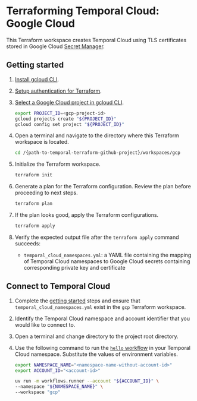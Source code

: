 # Terraforming Temporal Cloud: Google Cloud

This Terraform workspace creates Temporal Cloud using TLS certificates stored in Google Cloud
[Secret Manager](https://cloud.google.com/security/products/secret-manager?hl=en).

## Getting started

1. [Install gcloud CLI](https://cloud.google.com/sdk/docs/install).
1. [Setup authentication for Terraform](https://cloud.google.com/docs/terraform/authentication).
1. [Select a Google Cloud project in gcloud CLI](https://cloud.google.com/resource-manager/docs/creating-managing-projects).

    ```bash
    export PROJECT_ID=<gcp-project-id>
    gcloud projects create "${PROJECT_ID}"
    gcloud config set project "${PROJECT_ID}"
    ```

1. Open a terminal and navigate to the directory where this Terraform workspace is located.

    ```bash
    cd /{path-to-temporal-terraform-github-project}/workspaces/gcp
    ```

1. Initialize the Terraform workspace.

    ```bash
    terraform init
    ```

1. Generate a plan for the Terraform configuration. Review the plan before proceeding to next steps.

    ```bash
    terraform plan
    ```

1. If the plan looks good, apply the Terraform configurations.

    ```bash
    terraform apply
    ```

1. Verify the expected output file after the `terraform apply` command succeeds:
    - `temporal_cloud_namespaces.yml`: a YAML file containing the mapping of Temporal Cloud
    namespaces to Google Cloud secrets containing corresponding private key and certificate

## Connect to Temporal Cloud

1. Complete the [getting started](#getting-started) steps and
ensure that `temporal_cloud_namespaces.yml` exist in the `gcp` Terraform workspace.

1. Identify the Temporal Cloud namespace and account identifier that you would like to connect to.

1. Open a terminal and change directory to the project root directory.

1. Use the following command to run the [`hello` workflow](../../workflows/hello.py) in
your Temporal Cloud namespace. Substitute the values of environment variables.

    ```bash
    export NAMESPACE_NAME="<namespace-name-without-account-id>"
    export ACCOUNT_ID="<account-id>"

    uv run -m workflows.runner --account "${ACCOUNT_ID}" \
    --namespace "${NAMESPACE_NAME}" \
    --workspace "gcp"
    ```
